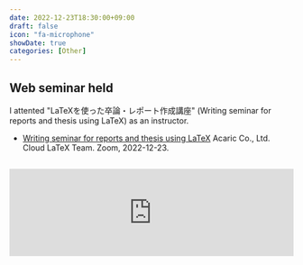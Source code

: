 ```yaml
---
date: 2022-12-23T18:30:00+09:00
draft: false
icon: "fa-microphone"
showDate: true
categories: [Other]
---
```


## Web seminar held

I attented "LaTeXを使った卒論・レポート作成講座" (Writing seminar for reports and thesis using LaTeX) as an instructor.

* [Writing seminar for reports and thesis using LaTeX](https://cloudlatex.io/20221223-latex-webinar)
Acaric Co., Ltd. Cloud LaTeX Team. Zoom, 2022-12-23.

<iframe class="hatenablogcard" style="width:100%;height:155px;margin:15px 0;max-width:680px;" title="Writing seminar for reports and thesis using LaTeX" src="https://hatenablog-parts.com/embed?url=https://cloudlatex.io/20221223-latex-webinar" frameborder="0" scrolling="no"></iframe>